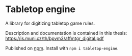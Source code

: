 # Tabletop engine

A library for digitizing tabletop game rules.

Description and documentation is contained in this thesis: https://is.muni.cz/th/bpvm3/affmtgr_digital.pdf

Published on [npm](https://www.npmjs.com/package/tabletop-engine). Install with `npm i tabletop-engine`.
